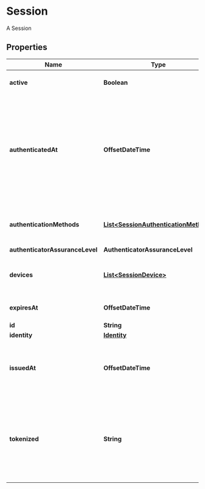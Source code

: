 

# Session

A Session

## Properties

| Name | Type | Description | Notes |
|------------ | ------------- | ------------- | -------------|
|**active** | **Boolean** | Active state. If false the session is no longer active. |  [optional] |
|**authenticatedAt** | **OffsetDateTime** | The Session Authentication Timestamp  When this session was authenticated at. If multi-factor authentication was used this is the time when the last factor was authenticated (e.g. the TOTP code challenge was completed). |  [optional] |
|**authenticationMethods** | [**List&lt;SessionAuthenticationMethod&gt;**](SessionAuthenticationMethod.md) | A list of authenticators which were used to authenticate the session. |  [optional] |
|**authenticatorAssuranceLevel** | **AuthenticatorAssuranceLevel** |  |  [optional] |
|**devices** | [**List&lt;SessionDevice&gt;**](SessionDevice.md) | Devices has history of all endpoints where the session was used |  [optional] |
|**expiresAt** | **OffsetDateTime** | The Session Expiry  When this session expires at. |  [optional] |
|**id** | **String** | Session ID |  |
|**identity** | [**Identity**](Identity.md) |  |  [optional] |
|**issuedAt** | **OffsetDateTime** | The Session Issuance Timestamp  When this session was issued at. Usually equal or close to &#x60;authenticated_at&#x60;. |  [optional] |
|**tokenized** | **String** | Tokenized is the tokenized (e.g. JWT) version of the session.  It is only set when the &#x60;tokenize&#x60; query parameter was set to a valid tokenize template during calls to &#x60;/session/whoami&#x60;. |  [optional] |



